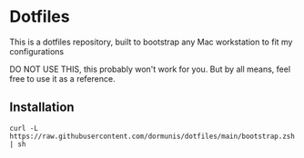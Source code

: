 # Dotfiles

This is a dotfiles repository, built to bootstrap any Mac workstation to fit my configurations

DO NOT USE THIS, this probably won't work for you. But by all means, feel free to use it as a reference.

## Installation

```
curl -L https://raw.githubusercontent.com/dormunis/dotfiles/main/bootstrap.zsh | sh
```

